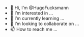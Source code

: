 - 👋 Hi, I’m @HugoFucksmann
- 👀 I’m interested in ...
- 🌱 I’m currently learning ...
- 💞️ I’m looking to collaborate on ...
- 📫 How to reach me ...

<!---
HugoFucksmann/HugoFucksmann is a ✨ special ✨ repository because its `README.md` (this file) appears on your GitHub profile.
You can click the Preview link to take a look at your changes.
--->
